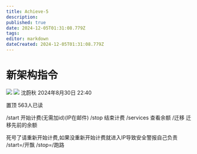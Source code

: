 ```yaml
---
title: Achieve-5
description: 
published: true
date: 2024-12-05T01:31:08.779Z
tags: 
editor: markdown
dateCreated: 2024-12-05T01:31:08.779Z
---
```


# 新架构指令
![](https://img.shields.io/badge/shenweiqiu-white?style=for-the-badge&label=Editor) ![](https://img.shields.io/badge/Fisunia_Faint-pink?style=for-the-badge&label=Achieved-BY)
沈蔚秋
2024年8月30日 22:40

置顶
563人已读

/start 开始计费(无需加id)(IP在邮件)
/stop 结束计费
/services 查看余额
/迁移 迁移先前的余额

死号了请重新开始计费,如果没重新开始计费就进入IP导致安全警报自己负责
/start=/开飘
/stop=/跑路